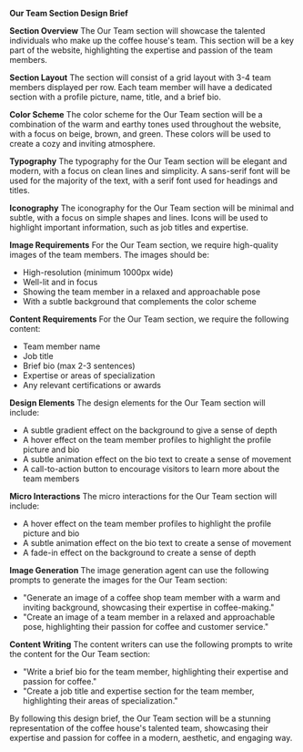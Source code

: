 **Our Team Section Design Brief**

**Section Overview**
The Our Team section will showcase the talented individuals who make up the coffee house's team. This section will be a key part of the website, highlighting the expertise and passion of the team members.

**Section Layout**
The section will consist of a grid layout with 3-4 team members displayed per row. Each team member will have a dedicated section with a profile picture, name, title, and a brief bio.

**Color Scheme**
The color scheme for the Our Team section will be a combination of the warm and earthy tones used throughout the website, with a focus on beige, brown, and green. These colors will be used to create a cozy and inviting atmosphere.

**Typography**
The typography for the Our Team section will be elegant and modern, with a focus on clean lines and simplicity. A sans-serif font will be used for the majority of the text, with a serif font used for headings and titles.

**Iconography**
The iconography for the Our Team section will be minimal and subtle, with a focus on simple shapes and lines. Icons will be used to highlight important information, such as job titles and expertise.

**Image Requirements**
For the Our Team section, we require high-quality images of the team members. The images should be:

* High-resolution (minimum 1000px wide)
* Well-lit and in focus
* Showing the team member in a relaxed and approachable pose
* With a subtle background that complements the color scheme

**Content Requirements**
For the Our Team section, we require the following content:

* Team member name
* Job title
* Brief bio (max 2-3 sentences)
* Expertise or areas of specialization
* Any relevant certifications or awards

**Design Elements**
The design elements for the Our Team section will include:

* A subtle gradient effect on the background to give a sense of depth
* A hover effect on the team member profiles to highlight the profile picture and bio
* A subtle animation effect on the bio text to create a sense of movement
* A call-to-action button to encourage visitors to learn more about the team members

**Micro Interactions**
The micro interactions for the Our Team section will include:

* A hover effect on the team member profiles to highlight the profile picture and bio
* A subtle animation effect on the bio text to create a sense of movement
* A fade-in effect on the background to create a sense of depth

**Image Generation**
The image generation agent can use the following prompts to generate the images for the Our Team section:

* "Generate an image of a coffee shop team member with a warm and inviting background, showcasing their expertise in coffee-making."
* "Create an image of a team member in a relaxed and approachable pose, highlighting their passion for coffee and customer service."

**Content Writing**
The content writers can use the following prompts to write the content for the Our Team section:

* "Write a brief bio for the team member, highlighting their expertise and passion for coffee."
* "Create a job title and expertise section for the team member, highlighting their areas of specialization."

By following this design brief, the Our Team section will be a stunning representation of the coffee house's talented team, showcasing their expertise and passion for coffee in a modern, aesthetic, and engaging way.